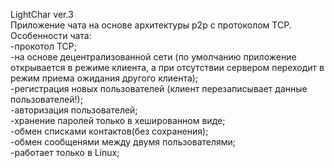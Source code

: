 LightChar ver.3  
Приложение чата на основе архитектуры p2p с протоколом TCP.  
Особенности чата:  
-прокотол TCP;  
-на основе децентрализованной сети (по умолчанию приложение открывается в режиме клиента, а при отсутствии сервером переходит в режим приема ожидания другого клиента);  
-регистрация новых пользователей (клиент перезаписывает данные пользователей!);  
-авторизация пользователей;  
-хранение паролей только в хешированном виде;  
-обмен списками контактов(без сохранения);  
-обмен сообщенями между двумя пользователями;  
-работает только в Linux;  
